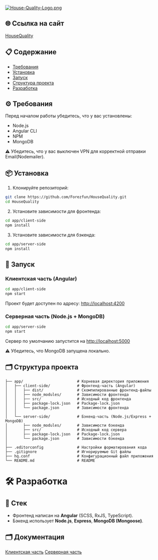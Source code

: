 [![House-Quality-Logo.png](https://i.postimg.cc/dt2jSgrR/House-Quality-Logo.png)](https://postimg.cc/ppdjmG0y)

## 🌐 Ссылка на сайт
[HouseQuality](https://housequality.site)

## 📋 Содержание
- [Требования](#-требования)
- [Установка](#-установка)
- [Запуск](#-запуск)
- [Структура проекта](#-структура-проекта)
- [Разработка](#-разработка)

## ⚙ Требования

Перед началом работы убедитесь, что у вас установлены:

- Node.js
- Angular CLI
- NPM
- MongoDB

 ⚠️ Убедитесь, что у вас выключен VPN для корректной отправки Email(Nodemailer).

## 📦 Установка

1. Клонируйте репозиторий:

```bash
git clone https://github.com/Forezfun/HouseQuality.git
cd HouseQuality
```

2. Установите зависимости для фронтенда:

```bash
cd app/client-side
npm install
```

3. Установите зависимости для бэкенда:

```bash
cd app/server-side
npm install
```

## 🚀 Запуск

### Клиентская часть (Angular)

```bash
cd app/client-side
npm start
```

Проект будет доступен по адресу: [http://localhost:4200](http://localhost:4200)

### Серверная часть (Node.js + MongoDB)

```bash
cd app/server-side
npm start
```

Сервер по умолчанию запустится на [http://localhost:5000](http://localhost:5000)

⚠️ Убедитесь, что MongoDB запущена локально.

## 🗂 Структура проекта

```text
├── app/                        # Корневая директория приложения
│   ├── client-side/            # Фронтенд-часть (Angular)
│   │   ├── dist/               # Скомпилированные фронтенд-файлы
│   │   ├── node_modules/       # Зависимости фронтенда
│   │   ├── src/                # Исходный код фронтенда
│   │   ├── package-lock.json   # Package-lock.json
│   │   └── package.json        # Зависимости фронтенда
│   │
│   └── server-side/            # Бэкенд-часть (Node.js/Express + MongoDB)
│       ├── node_modules/       # Зависимости бэкенда
│       ├── src/                # Исходный код сервера
│       ├── package-lock.json   # Package-lock.json
│       └── package.json        # Зависимости бэкенда
│
├── .editorconfig               # Настройки форматирования кода
├── .gitignore                  # Игнорируемые Git файлы
├── hq.conf                     # Конфигурационный файл приложения
└── README.md                   # README
```

# 🛠 Разработка
## 🧱 Стек 
- Фронтенд написан на **Angular** (SCSS, RxJS, TypeScript).
- Бэкенд использует **Node.js**, **Express**, **MongoDB (Mongoose)**.
## 🗂️ Документация
[Клиентская часть](https://housequality.site/docs/client/index.html)
[Серверная часть](https://housequality.site/docs/server/index.html)
